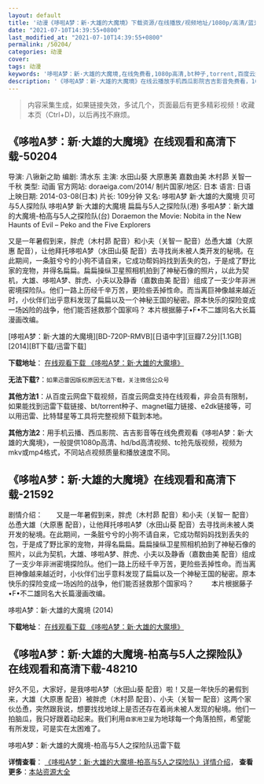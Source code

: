 ```yaml
---
layout: default
title: '动漫《哆啦A梦：新·大雄的大魔境》下载资源/在线播放/视频地址/1080p/高清/蓝光'
date: "2021-07-10T14:39:55+0800"
last_modified_at: "2021-07-10T14:39:55+0800"
permalink: /50204/
categories: 动漫
cover:
tags: 动漫
keywords: '哆啦A梦：新·大雄的大魔境,在线免费看,1080p高清,bt种子,torrent,百度云盘,magnet,磁力链,迅雷下载资源'
description: '《哆啦A梦：新·大雄的大魔境》在线云播放手机西瓜影院吉吉影音免费看，1080p高清bd/hd未删减完整版和tc抢先枪版，mkv/mp4格式，附带bt/torrent种子、magnet/磁力链、百度云盘、网盘资源迅雷下载链接'
---
```


>内容采集生成，如果链接失效，多试几个，页面最后有更多精彩视频！收藏本页（Ctrl+D)，以后再找不麻烦。


## 《哆啦A梦：新·大雄的大魔境》在线观看和高清下载-50204

导演: 八锹新之助 编剧: 清水东 主演: 水田山葵 大原惠美 嘉数由美 木村昴 关智一 千秋 类型: 动画 官方网站: doraeiga.com/2014/ 制片国家/地区: 日本 语言: 日语 上映日期: 2014-03-08(日本) 片长: 109分钟 又名: 哆啦A梦 新·大雄的大魔境 贝可与5人探险队 哆啦A梦 新·大雄的大魔境 扁扁与5人之探险队(港) 多啦A梦：新大雄的大魔境-柏高与5人之探险队(台) Doraemon the Movie: Nobita in the New Haunts of Evil – Peko and the Five Explorers

又是一年暑假到来，胖虎（木村昴 配音）和小夫（关智一 配音）怂恿大雄（大原惠 配音），让他拜托哆啦A梦（水田山葵 配音）去寻找尚未被人类开发的秘境。在此期间，一条脏兮兮的小狗不请自来，它成功帮妈妈找到丢失的包，于是成了野比家的宠物，并得名扁扁。扁扁操纵卫星照相机拍到了神秘石像的照片，以此为契机，大雄、哆啦A梦、胖虎、小夫以及静香（嘉数由美 配音）组成了一支少年非洲密境探险队。他们一路上历经千辛万苦，更险些丢掉性命。而当离巨神像越来越近时，小伙伴们出乎意料发现了扁扁以及一个神秘王国的秘密。原本快乐的探险变成一场凶险的战争，他们能否拯救那个国家吗？ 本片根据藤子•F•不二雄同名大长篇漫画改编。


[哆啦A梦：新·大雄的大魔境][BD-720P-RMVB][日语中字][豆瓣7.2分][1.1GB][2014][BT下载/迅雷下载]

**下载地址**： [在线观看下载 《哆啦A梦：新·大雄的大魔境》](https://www.btdx8.com/torrent/doraemon_the_movie_03_2014.html) 


**无法下载?**：`如果迅雷因版权原因无法下载，关注微信公众号 `

**其他方法1**：从百度云网盘下载视频，百度云网盘支持在线观看，非会员有限制，如果能找到迅雷下载链接、bt/torrent种子、magnet磁力链接、e2dk链接等，可以用迅雷、比特彗星等工具将完整视频下载到本地。

**其他方法2**：用手机云播、西瓜影院、吉吉影音等在线免费观看《哆啦A梦：新·大雄的大魔境》，一般提供1080p高清、hd/bd高清视频、tc抢先版视频，视频为mkv或mp4格式，不同站点视频质量和播放速度不同。


## 《哆啦A梦：新·大雄的大魔境》在线观看和高清下载-21592

剧情介绍：　　又是一年暑假到来，胖虎（木村昴 配音）和小夫（关智一 配音）怂恿大雄（大原惠 配音），让他拜托哆啦A梦（水田山葵 配音）去寻找尚未被人类开发的秘境。在此期间，一条脏兮兮的小狗不请自来，它成功帮妈妈找到丢失的包，于是成了野比家的宠物，并得名扁扁。扁扁操纵卫星照相机拍到了神秘石像的照片，以此为契机，大雄、哆啦A梦、胖虎、小夫以及静香（嘉数由美 配音）组成了一支少年非洲密境探险队。他们一路上历经千辛万苦，更险些丢掉性命。而当离巨神像越来越近时，小伙伴们出乎意料发现了扁扁以及一个神秘王国的秘密。原本快乐的探险变成一场凶险的战争，他们能否拯救那个国家吗？  　　本片根据藤子•F•不二雄同名大长篇漫画改编。


哆啦A梦：新·大雄的大魔境 (2014)

**下载地址**： [在线观看下载 《哆啦A梦：新·大雄的大魔境》](https://www.btbtdy.me/btdy/dy1047.html) 


## 《哆啦A梦：新·大雄的大魔境-柏高与5人之探险队》在线观看和高清下载-48210

好久不见，大家好，是我哆啦A梦（水田山葵 配音）啦！又是一年快乐的暑假到来，大雄（大原惠 配音）被胖虎（木村昴 配音）、小夫（关智一 配音）这两个家伙怂恿，突然跟我说，想要找找地球上是否还存在着尚未被人发现的秘境。他们一拍脑瓜，我只好跟着动起来。我们利用`自家用卫星`为地球每一个角落拍照，希望能有所发现，可是实在太困难了。


哆啦A梦：新·大雄的大魔境-柏高与5人之探险队迅雷下载

**详情查看**： [《哆啦A梦：新·大雄的大魔境-柏高与5人之探险队》详情介绍](/movie/48210/)， **查看更多**：[本站资源大全](/movie/t/all/)

